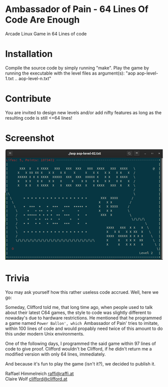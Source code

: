 # Ambassador of Pain - 64 Lines Of Code Are Enough
Arcade Linux Game in 64 Lines of code

# Installation
Compile the source code by simply running "make".
Play the game by running the executable with the level files as argument(s): "aop aop-level-1.txt .. aop-level-n.txt"

# Contribute
You are invited to design new levels and/or add nifty features as long as the resulting code is still <=64 lines!

# Screenshot
![Ambassador Of Pain Gameplay](/aop_screenshot.png?raw=true "Optional Title")

  
# Trivia
You may ask yourself how this rather useless code accrued. Well, here we go:  
  
Someday, Clifford told me, that long time ago, when people used to talk about their latest C64 games, the style to code was slightly different to nowaday's due to hardware restrictions. He mentioned that he programmed a game named `Power Ballon', which `Ambassador of Pain' tries to imitate, within 100 lines of code and would propably need twice of this amount to do this under modern Unix environments.  
  
One of the following days, I programmed the said game within 97 lines of code to give proof.  Clifford wouldn't be Clifford, if he didn't return me a modified version with only 64 lines, immediately. 
  
And because it's fun to play the game (isn't it?), we decided to publish it.  
  
Raffael Himmelreich <raffi@raffi.at>  
Claire Wolf <clifford@clifford.at>  
